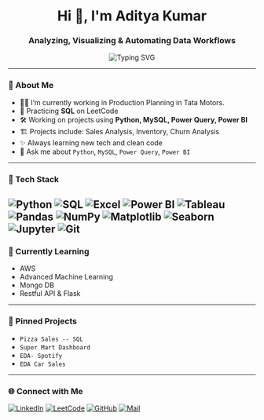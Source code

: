 <h1 align="center">Hi 👋, I'm Aditya Kumar</h1>
<h3 align="center">Analyzing, Visualizing & Automating Data Workflows</h3>

<p align="center">
  <img src="https://readme-typing-svg.herokuapp.com?font=Fira+Code&pause=1000&color=00C3FF&center=true&vCenter=true&width=435&lines=Data+Analyst;Python+%7C+SQL+%7C+Power+BI+%7C+ML;Learning+AWS;" alt="Typing SVG" />
</p>

---

### 🚀 About Me

- 👨‍💻 I’m currently working in Production Planning in Tata Motors.
- 🧠 Practicing **SQL** on LeetCode
- 🛠️ Working on projects using **Python, MySQL, Power Query, Power BI**
- 🏗️ Projects include: Sales Analysis, Inventory, Churn Analysis
- ✨ Always learning new tech and clean code
- 💬 Ask me about `Python`, `MySQL`, `Power Query`, `Power BI`


---

### 🧰 Tech Stack

![Python](https://img.shields.io/badge/-Python-3776AB?style=for-the-badge&logo=python)
![SQL](https://img.shields.io/badge/-SQL-4479A1?style=for-the-badge&logo=postgresql)
![Excel](https://img.shields.io/badge/-Excel-217346?style=for-the-badge&logo=microsoft-excel)
![Power BI](https://img.shields.io/badge/-Power%20BI-F2C811?style=for-the-badge&logo=powerbi)
![Tableau](https://img.shields.io/badge/-Tableau-E97627?style=for-the-badge&logo=tableau)
![Pandas](https://img.shields.io/badge/-Pandas-150458?style=for-the-badge&logo=pandas)
![NumPy](https://img.shields.io/badge/-NumPy-013243?style=for-the-badge&logo=numpy)
![Matplotlib](https://img.shields.io/badge/-Matplotlib-11557C?style=for-the-badge&logo=matplotlib)
![Seaborn](https://img.shields.io/badge/-Seaborn-6A5ACD?style=for-the-badge)
![Jupyter](https://img.shields.io/badge/-Jupyter-F37626?style=for-the-badge&logo=jupyter)
![Git](https://img.shields.io/badge/-Git-F05032?style=for-the-badge&logo=git)
---


### 🧠 Currently Learning
- AWS
- Advanced Machine Learning
- Mongo DB
- Restful API & Flask

---

### 📌 Pinned Projects
- `Pizza Sales -- SQL`
- `Super Mart Dashboard`
- `EDA- Spotify`
- `EDA Car Sales`

---

### 🌐 Connect with Me

[![LinkedIn](https://img.shields.io/badge/-LinkedIn-0077B5?style=flat&logo=linkedin&logoColor=white)](https://linkedin.com/in/aditya-2412ak)
[![LeetCode](https://img.shields.io/badge/-LeetCode-FFA116?style=flat&logo=leetcode&logoColor=black)](https://leetcode.com/Adityak024)
[![GitHub](https://img.shields.io/badge/-GitHub-181717?style=flat&logo=github&logoColor=white)](https://github.com/adityak024)
[![Mail](https://img.shields.io/badge/-Email-D14836?style=flat&logo=gmail&logoColor=white)](mailto:aditya7320kumar@gmail.com)

